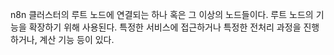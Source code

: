 n8n 클러스터의 루트 노드에 연결되는 하나 혹은 그 이상의 노드들이다. 루트 노드의 기능을 확장하기 위해 사용된다. 특정한 서비스에 접근하거나 특정한 전처리 과정을 진행하거나, 계산 기능 등이 있다.